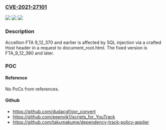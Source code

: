 ### [CVE-2021-27101](https://cve.mitre.org/cgi-bin/cvename.cgi?name=CVE-2021-27101)
![](https://img.shields.io/static/v1?label=Product&message=n%2Fa&color=blue)
![](https://img.shields.io/static/v1?label=Version&message=n%2Fa&color=blue)
![](https://img.shields.io/static/v1?label=Vulnerability&message=n%2Fa&color=brighgreen)

### Description

Accellion FTA 9_12_370 and earlier is affected by SQL injection via a crafted Host header in a request to document_root.html. The fixed version is FTA_9_12_380 and later.

### POC

#### Reference
No PoCs from references.

#### Github
- https://github.com/dudacgf/ovr_convert
- https://github.com/eeenvik1/scripts_for_YouTrack
- https://github.com/takumakume/dependency-track-policy-applier

